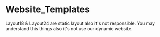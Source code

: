 # Website_Templates

Layout18 & Layout24 are static layout also it's not responsible.
You may understand this things also it's not use our dynamic website.
